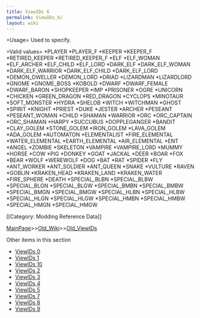 ```yaml
---
title: ViewIDs 6
permalink: ViewIDs_6/
layout: wiki
---
```

=Usage=
Used to specify.

=Valid values=
*PLAYER
*PLAYER_F
*KEEPER
*KEEPER_F
*RETIRED_KEEPER
*RETIRED_KEEPER_F
*ELF
*ELF_WOMAN
*ELF_ARCHER
*ELF_CHILD
*ELF_LORD
*DARK_ELF
*DARK_ELF_WOMAN
*DARK_ELF_WARRIOR
*DARK_ELF_CHILD
*DARK_ELF_LORD
*DEMON_DWELLER
*DEMON_LORD
*DRIAD
*LIZARDMAN
*LIZARDLORD
*GNOME
*GNOME_BOSS
*KOBOLD
*DWARF
*DWARF_FEMALE
*DWARF_BARON
*SHOPKEEPER
*IMP
*PRISONER
*OGRE
*UNICORN
*CHICKEN
*GREEN_DRAGON
*RED_DRAGON
*CYCLOPS
*MINOTAUR
*SOFT_MONSTER
*HYDRA
*SHELOB
*WITCH
*WITCHMAN
*GHOST
*SPIRIT
*KNIGHT
*PRIEST
*DUKE
*JESTER
*ARCHER
*PESEANT
*PESEANT_WOMAN
*CHILD
*SHAMAN
*WARRIOR
*ORC
*ORC_CAPTAIN
*ORC_SHAMAN
*HARPY
*SUCCUBUS
*DOPPLEGANGER
*BANDIT
*CLAY_GOLEM
*STONE_GOLEM
*IRON_GOLEM
*LAVA_GOLEM
*ADA_GOLEM
*AUTOMATON
*ELEMENTALIST
*FIRE_ELEMENTAL
*WATER_ELEMENTAL
*EARTH_ELEMENTAL
*AIR_ELEMENTAL
*ENT
*ANGEL
*ZOMBIE
*SKELETON
*VAMPIRE
*VAMPIRE_LORD
*MUMMY
*HORSE
*COW
*PIG
*DONKEY
*GOAT
*JACKAL
*DEER
*BOAR
*FOX
*BEAR
*WOLF
*WEREWOLF
*DOG
*BAT
*RAT
*SPIDER
*FLY
*ANT_WORKER
*ANT_SOLDIER
*ANT_QUEEN
*SNAKE
*VULTURE
*RAVEN
*GOBLIN
*KRAKEN_HEAD
*KRAKEN_LAND
*KRAKEN_WATER
*FIRE_SPHERE
*DEATH
*SPECIAL_BLBN
*SPECIAL_BLBW
*SPECIAL_BLGN
*SPECIAL_BLGW
*SPECIAL_BMBN
*SPECIAL_BMBW
*SPECIAL_BMGN
*SPECIAL_BMGW
*SPECIAL_HLBN
*SPECIAL_HLBW
*SPECIAL_HLGN
*SPECIAL_HLGW
*SPECIAL_HMBN
*SPECIAL_HMBW
*SPECIAL_HMGN
*SPECIAL_HMGW

[[Category: Modding Reference Data]]

[MainPage](/keeperrl_wiki/ "wikilink")>>[Old_Wiki](/keeperrl_wiki/Old_Wiki "wikilink")>>[Old_ViewIDs](/keeperrl_wiki/Old_ViewIDs "wikilink")

Other items in this section
-    [ViewIDs 0](/keeperrl_wiki/ViewIDs_0 "wikilink")
-    [ViewIDs 1](/keeperrl_wiki/ViewIDs_1 "wikilink")
-    [ViewIDs 10](/keeperrl_wiki/ViewIDs_10 "wikilink")
-    [ViewIDs 2](/keeperrl_wiki/ViewIDs_2 "wikilink")
-    [ViewIDs 3](/keeperrl_wiki/ViewIDs_3 "wikilink")
-    [ViewIDs 4](/keeperrl_wiki/ViewIDs_4 "wikilink")
-    [ViewIDs 5](/keeperrl_wiki/ViewIDs_5 "wikilink")
-    [ViewIDs 7](/keeperrl_wiki/ViewIDs_7 "wikilink")
-    [ViewIDs 8](/keeperrl_wiki/ViewIDs_8 "wikilink")
-    [ViewIDs 9](/keeperrl_wiki/ViewIDs_9 "wikilink")
